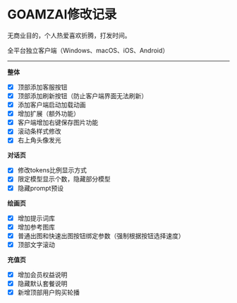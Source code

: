 # GOAMZAI修改记录

无商业目的，个人热爱喜欢折腾，打发时间。

全平台独立客户端（Windows、macOS、iOS、Android）

---

**整体**

- [X] 顶部添加客服按钮
- [X] 顶部添加刷新按钮（防止客户端界面无法刷新）
- [X] 添加客户端启动加载动画
- [X] 增加扩展（额外功能）
- [X] 客户端增加右键保存图片功能
- [X] 滚动条样式修改
- [X] 右上角头像发光

**对话页**

- [X] 修改tokens比例显示方式
- [X] 限定模型显示个数，隐藏部分模型
- [X] 隐藏prompt预设

**绘画页**

- [X] 增加提示词库
- [X] 增加参考图库
- [X] 普通出图和快速出图按钮绑定参数（强制根据按钮选择速度）
- [X] 顶部文字滚动

**充值页**

- [X] 增加会员权益说明
- [X] 隐藏默认套餐说明
- [X] 新增顶部用户购买轮播

